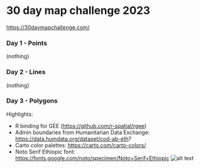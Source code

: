 # 30 day map challenge 2023
https://30daymapchallenge.com/

### Day 1 - Points
(nothing)

### Day 2 - Lines
(nothing)

### Day 3 - Polygons
Highlights:
- R binding for GEE (https://github.com/r-spatial/rgee)
- Admin boundaries from Humanitarian Data Exchange: https://data.humdata.org/dataset/cod-ab-eth?
- Carto color palettes: https://carto.com/carto-colors/
- Noto Serif Ethiopic font: https://fonts.google.com/noto/specimen/Noto+Serif+Ethiopic
![alt text](https://github.com/elhohn/map-challenge-2023/blob/main/harar_buildings.jpg)
